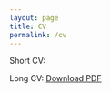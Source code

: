 ```yaml
---
layout: page
title: CV
permalink: /cv
---
```


Short CV: 

Long CV: [Download PDF](https://heikestein.github.io/assets/documents/CV.pdf)
